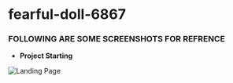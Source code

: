 # fearful-doll-6867

### FOLLOWING ARE SOME SCREENSHOTS FOR REFRENCE
- **Project Starting**
 
![Landing Page](https://miro.medium.com/max/720/1*LD5Cr_BDFHSl22Ymb5vzSw.jpeg)
